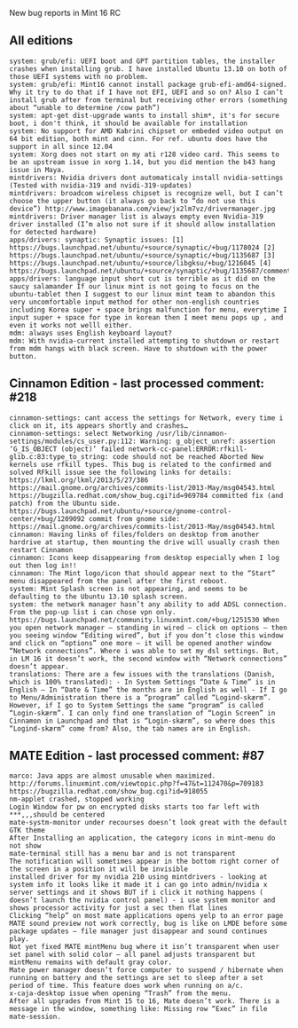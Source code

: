 New bug reports in Mint 16 RC

All editions
-------------	
	system: grub/efi: UEFI boot and GPT partition tables, the installer crashes when installing grub. I have installed Ubuntu 13.10 on both of those UEFI systems with no problem.	
	system: grub/efi: Mint16 cannot install package grub-efi-amd64-signed. Why it try to do that if I have not EFI, UEFI and so on? Also I can’t install grub after from terminal but receiving other errors (something about “unable to determine /cow path”)	
	system: apt-get dist-upgrade wants to install shim*, it's for secure boot, i don't think, it should be available for installation
	system: No support for AMD Kabrini chipset or embeded video output on 64 bit edition, both mint and cinn. For ref. ubuntu does have the support in all since 12.04	
	system:	Xorg does not start on my ati r128 video card. This seems to be an upstream issue in xorg 1.14, but you did mention the b43 hang issue in Maya.
	mintdrivers: Nvidia drivers dont automaticaly install nvidia-settings (Tested with nvidia-319 and nvidi-319-updates)
 	mintdrivers: broadcom wireless chipset is recognize well, but I can’t choose the upper button (it always go back to “do not use this device”) http://www.imagebanana.com/view/jx2lm7vz/drivermanager.jpg	
	mintdrivers: Driver manager list is always empty even Nvidia-319 driver installed (I’m also not sure if it should allow installation for detected hardware)			
	apps/drivers: synaptic: Synaptic issues: [1] https://bugs.launchpad.net/ubuntu/+source/synaptic/+bug/1178024 [2] https://bugs.launchpad.net/ubuntu/+source/synaptic/+bug/1135687 [3] https://bugs.launchpad.net/ubuntu/+source/libgksu/+bug/1216045 [4] https://bugs.launchpad.net/ubuntu/+source/synaptic/+bug/1135687/comments/6	
	apps/drivers: language input short cut is terrible as it did on the saucy salamander If our linux mint is not going to focus on the ubuntu-tablet then I suggest to our linux mint team to abandon this very uncomfortable input method for other non-english countries including Korea super + space brings malfunction for menu, everytime I input super + space for type in korean then I meet menu pops up , and even it works not welll either.		
	mdm: always uses English keyboard layout?		
	mdm: With nvidia-current installed attempting to shutdown or restart from mdm hangs with black screen. Have to shutdown with the power button.

Cinnamon Edition - last processed comment: #218
----------------
	cinnamon-settings: cant access the settings for Network, every time i click on it, its appears shortly and crashes…
	cinnamon-settings: select Networking /usr/lib/cinnamon-settings/modules/cs_user.py:112: Warning: g_object_unref: assertion ‘G_IS_OBJECT (object)’ failed network-cc-panel:ERROR:rfkill-glib.c:83:type_to_string: code should not be reached Aborted New kernels use rfkill types. This bug is related to the confirmed and solved RFkill issue see the following links for details: https://lkml.org/lkml/2013/5/27/386 https://mail.gnome.org/archives/commits-list/2013-May/msg04543.html https://bugzilla.redhat.com/show_bug.cgi?id=969784 committed fix (and patch) from the Ubuntu side. https://bugs.launchpad.net/ubuntu/+source/gnome-control-center/+bug/1209092 commit from gnome side: https://mail.gnome.org/archives/commits-list/2013-May/msg04543.html
	cinnamon: Having links of files/folders on desktop from another hardrive at startup, then mounting the drive will usually crash then restart Cinnamon
	cinnamon: Icons keep disappearing from desktop especially when I log out then log in!!		
	cinnamon: The Mint logo/icon that should appear next to the “Start” menu disappeared from the panel after the first reboot.	
	system: Mint Splash screen is not appearing, and seems to be defaulting to the Ubuntu 13.10 splash screen.
	system: the network manager hasn’t any ability to add ADSL connection. From the pop-up list i can chose vpn only. https://bugs.launchpad.net/community.linuxmint.com/+bug/1251530 When you open network manager – standing in wired – click on options – then you seeing window “Editing wired”, but if you don’t close this window and click on “options” one more – it will be opened another window “Network connections”. Where i was able to set my dsl settings. But, in LM 16 it doesn’t work, the second window with “Network connections” doesn’t appear.	
	translations: There are a few issues with the translations (Danish, which is 100% translated): - In System Settings “Date & Time” is in English – In “Date & Time” the months are in English as well - If I go to Menu/Administration there is a “program” called “Logind-skærm”. However, if I go to System Settings the same “program” is called “Login-skærm”. I can only find one translation of “Login Screen” in Cinnamon in Launchpad and that is “Login-skærm”, so where does this “Logind-skærm” come from? Also, the tab names are in English.		

MATE Edition - last processed comment: #87
------------
	marco: Java apps are almost unusable when maximized. http://forums.linuxmint.com/viewtopic.php?f=47&t=112470&p=709183 https://bugzilla.redhat.com/show_bug.cgi?id=918055	
	nm-applet crashed, stopped working
	Login Window for pw on encrypted disks starts too far left with ***,,,should be centered
	mate-systm-monitor under recourses doesn’t look great with the default GTK theme
	After Installing an application, the category icons in mint-menu do not show
	mate-terminal still has a menu bar and is not transparent
	The notification will sometimes appear in the bottom right corner of the screen in a position it will be invisible
	installed driver for my nvidia 210 using mintdrivers - looking at system info it looks like it made it i can go into admin/nvidia x server settings and it shows BUT if i click it nothing happens ( doesn’t launch the nvidia control panel) - i use system monitor and shows processor activity for just a sec then flat lines
	Clicking “help” on most mate applications opens yelp to an error page
	MATE sound preview not work correctly, bug is like on LMDE before some package updates – file manager just disappear and sound continues play.
	Not yet fixed MATE mintMenu bug where it isn’t transparent when user set panel with solid color – all panel adjusts transparent but mintMenu remains with default gray color.
	Mate power manager doesn’t force computer to suspend / hibernate when running on battery and the settings are set to sleep after a set period of time. This feature does work when running on a/c.
	x-caja-desktop issue when opening “Trash” from the menu.
	After all upgrades from Mint 15 to 16, Mate doesn’t work. There is a message in the window, something like: Missing row “Exec” in file mate-session.
